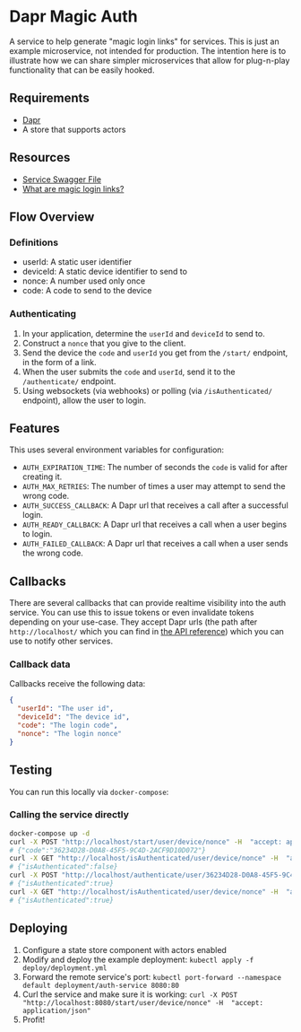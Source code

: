 # Dapr Magic Auth

A service to help generate "magic login links" for services. This is just an example microservice, not intended for
production. The intention here is to illustrate how we can share simpler microservices that allow for plug-n-play
functionality that can be easily hooked.

## Requirements

- [Dapr](https://dapr.io)
- A store that supports actors

## Resources

- [Service Swagger File](includes/Swagger/swagger.yaml)
- [What are magic login links?](https://www.okta.com/blog/2020/09/magic-links/)

## Flow Overview

### Definitions

- userId: A static user identifier
- deviceId: A static device identifier to send to
- nonce: A number used only once
- code: A code to send to the device

### Authenticating

1. In your application, determine the `userId` and `deviceId` to send to.
2. Construct a `nonce` that you give to the client.
3. Send the device the `code` and `userId` you get from the `/start/` endpoint, in the form of a link.
4. When the user submits the `code` and `userId`, send it to the `/authenticate/` endpoint.
5. Using websockets (via webhooks) or polling (via `/isAuthenticated/` endpoint), allow the user to login.

## Features

This uses several environment variables for configuration:

- `AUTH_EXPIRATION_TIME`: The number of seconds the `code` is valid for after creating it.
- `AUTH_MAX_RETRIES`: The number of times a user may attempt to send the wrong code.
- `AUTH_SUCCESS_CALLBACK`: A Dapr url that receives a call after a successful login.
- `AUTH_READY_CALLBACK`: A Dapr url that receives a call when a user begins to login.
- `AUTH_FAILED_CALLBACK`: A Dapr url that receives a call when a user sends the wrong code.

## Callbacks

There are several callbacks that can provide realtime visibility into the auth service. You can use this to issue tokens
or even invalidate tokens depending on your use-case. They accept Dapr urls (the path after `http://localhost/` which
you can find in [the API reference](https://docs.dapr.io/reference/api/)) which you can use to notify other services.

### Callback data

Callbacks receive the following data:

```json
{
  "userId": "The user id",
  "deviceId": "The device id",
  "code": "The login code",
  "nonce": "The login nonce"
}
```

## Testing

You can run this locally via `docker-compose`:

### Calling the service directly

```sh
docker-compose up -d
curl -X POST "http://localhost/start/user/device/nonce" -H  "accept: application/json"
# {"code":"36234D28-D0A8-45F5-9C4D-2ACF9D10D072"}
curl -X GET "http://localhost/isAuthenticated/user/device/nonce" -H  "accept: application/json"
# {"isAuthenticated":false}
curl -X POST "http://localhost/authenticate/user/36234D28-D0A8-45F5-9C4D-2ACF9D10D072" -H  "accept: application/json"
# {"isAuthenticated":true}
curl -X GET "http://localhost/isAuthenticated/user/device/nonce" -H  "accept: application/json"
# {"isAuthenticated":true}
```

## Deploying

1. Configure a state store component with actors enabled
2. Modify and deploy the example deployment: `kubectl apply -f deploy/deployment.yml`
3. Forward the remote service's port: `kubectl port-forward --namespace default deployment/auth-service 8080:80`
4. Curl the service and make sure it is
   working: `curl -X POST "http://localhost:8080/start/user/device/nonce" -H  "accept: application/json"`
5. Profit!
